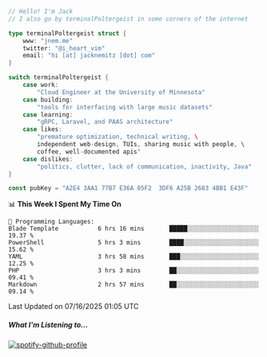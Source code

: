 ```go
// Hello! I'm Jack
// I also go by terminalPoltergeist in some corners of the internet

type terminalPoltergeist struct {
    www: "jnem.me"
    twitter: "@i_heart_vim"
    email: "hi [at] jacknemitz [dot] com"
}

switch terminalPoltergeist {
    case work:
        "Cloud Engineer at the University of Minnesota"
    case building:
        "tools for interfacing with large music datasets"
    case learning:
        "gRPC, Laravel, and PAAS architecture"
    case likes:
        "premature optimization, technical writing, \
        independent web-design, TUIs, sharing music with people, \
        coffee, well-documented apis"
    case dislikes:
        "politics, clutter, lack of communication, inactivity, Java"
}

const pubKey = "A2E4 3AA1 77B7 E36A 05F2  3DF6 A25B 2683 4BB1 E43F"
```

<!--START_SECTION:waka-->
📊 **This Week I Spent My Time On** 

```text
💬 Programming Languages: 
Blade Template           6 hrs 16 mins       █████░░░░░░░░░░░░░░░░░░░░   19.37 % 
PowerShell               5 hrs 3 mins        ████░░░░░░░░░░░░░░░░░░░░░   15.62 % 
YAML                     3 hrs 58 mins       ███░░░░░░░░░░░░░░░░░░░░░░   12.25 % 
PHP                      3 hrs 3 mins        ██░░░░░░░░░░░░░░░░░░░░░░░   09.41 % 
Markdown                 2 hrs 57 mins       ██░░░░░░░░░░░░░░░░░░░░░░░   09.14 % 
```


 Last Updated on 07/16/2025 01:05 UTC
<!--END_SECTION:waka-->

##### What I'm Listening to...

[![spotify-github-profile](https://jnem.me/listening-item?maxAge=2592000)](https://jnem.me/listening)
